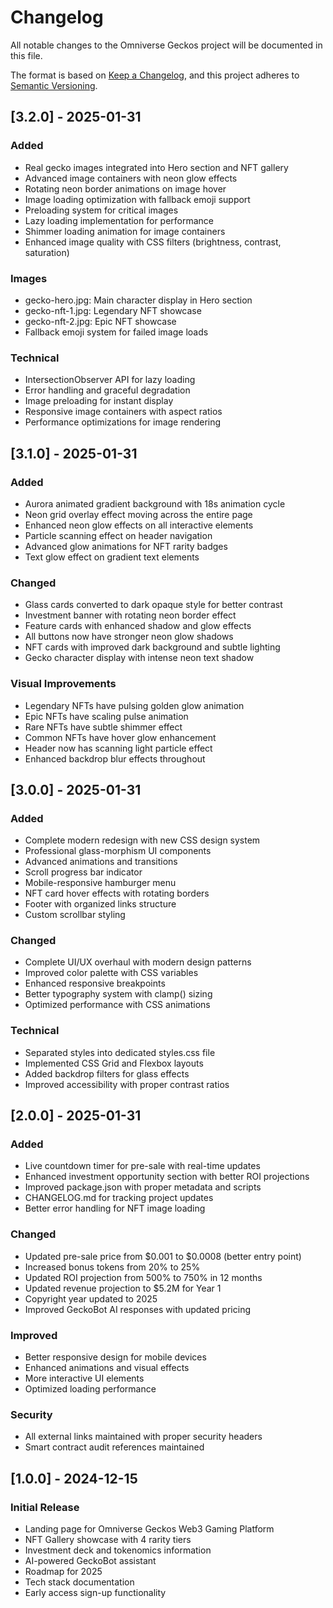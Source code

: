 # Changelog

All notable changes to the Omniverse Geckos project will be documented in this file.

The format is based on [Keep a Changelog](https://keepachangelog.com/en/1.0.0/),
and this project adheres to [Semantic Versioning](https://semver.org/spec/v2.0.0.html).

## [3.2.0] - 2025-01-31

### Added
- Real gecko images integrated into Hero section and NFT gallery
- Advanced image containers with neon glow effects
- Rotating neon border animations on image hover
- Image loading optimization with fallback emoji support
- Preloading system for critical images
- Lazy loading implementation for performance
- Shimmer loading animation for image containers
- Enhanced image quality with CSS filters (brightness, contrast, saturation)

### Images
- gecko-hero.jpg: Main character display in Hero section
- gecko-nft-1.jpg: Legendary NFT showcase
- gecko-nft-2.jpg: Epic NFT showcase
- Fallback emoji system for failed image loads

### Technical
- IntersectionObserver API for lazy loading
- Error handling and graceful degradation
- Image preloading for instant display
- Responsive image containers with aspect ratios
- Performance optimizations for image rendering

## [3.1.0] - 2025-01-31

### Added
- Aurora animated gradient background with 18s animation cycle
- Neon grid overlay effect moving across the entire page
- Enhanced neon glow effects on all interactive elements
- Particle scanning effect on header navigation
- Advanced glow animations for NFT rarity badges
- Text glow effect on gradient text elements

### Changed
- Glass cards converted to dark opaque style for better contrast
- Investment banner with rotating neon border effect
- Feature cards with enhanced shadow and glow effects
- All buttons now have stronger neon glow shadows
- NFT cards with improved dark background and subtle lighting
- Gecko character display with intense neon text shadow

### Visual Improvements
- Legendary NFTs have pulsing golden glow animation
- Epic NFTs have scaling pulse animation
- Rare NFTs have subtle shimmer effect
- Common NFTs have hover glow enhancement
- Header now has scanning light particle effect
- Enhanced backdrop blur effects throughout

## [3.0.0] - 2025-01-31

### Added
- Complete modern redesign with new CSS design system
- Professional glass-morphism UI components
- Advanced animations and transitions
- Scroll progress bar indicator
- Mobile-responsive hamburger menu
- NFT card hover effects with rotating borders
- Footer with organized links structure
- Custom scrollbar styling

### Changed
- Complete UI/UX overhaul with modern design patterns
- Improved color palette with CSS variables
- Enhanced responsive breakpoints
- Better typography system with clamp() sizing
- Optimized performance with CSS animations

### Technical
- Separated styles into dedicated styles.css file
- Implemented CSS Grid and Flexbox layouts
- Added backdrop filters for glass effects
- Improved accessibility with proper contrast ratios

## [2.0.0] - 2025-01-31

### Added
- Live countdown timer for pre-sale with real-time updates
- Enhanced investment opportunity section with better ROI projections
- Improved package.json with proper metadata and scripts
- CHANGELOG.md for tracking project updates
- Better error handling for NFT image loading

### Changed
- Updated pre-sale price from $0.001 to $0.0008 (better entry point)
- Increased bonus tokens from 20% to 25%
- Updated ROI projection from 500% to 750% in 12 months
- Updated revenue projection to $5.2M for Year 1
- Copyright year updated to 2025
- Improved GeckoBot AI responses with updated pricing

### Improved
- Better responsive design for mobile devices
- Enhanced animations and visual effects
- More interactive UI elements
- Optimized loading performance

### Security
- All external links maintained with proper security headers
- Smart contract audit references maintained

## [1.0.0] - 2024-12-15

### Initial Release
- Landing page for Omniverse Geckos Web3 Gaming Platform
- NFT Gallery showcase with 4 rarity tiers
- Investment deck and tokenomics information
- AI-powered GeckoBot assistant
- Roadmap for 2025
- Tech stack documentation
- Early access sign-up functionality